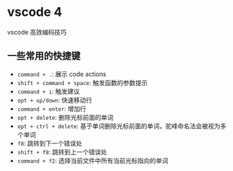 # vscode 4

vscode 高效编码技巧

## 一些常用的快捷键

- `command + .`: 展示 code actions
- `shift + command + space`: 触发函数的参数提示
- `command + i`: 触发建议
- `opt + up/down`: 快速移动行
- `command + enter`: 增加行
- `opt + delete`: 删除光标前面的单词
- `opt + ctrl + delete`: 基于单词删除光标前面的单词，驼峰命名法会被视为多个单词
- `f8`: 跳转到下一个错误处
- `shift + f8`: 跳转到上一个错误处
- `command + f2`: 选择当前文件中所有当前光标指向的单词